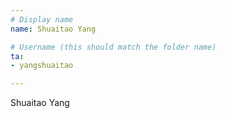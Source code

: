 ```yaml
---
# Display name
name: Shuaitao Yang

# Username (this should match the folder name)
ta:
- yangshuaitao

---
```


Shuaitao Yang
